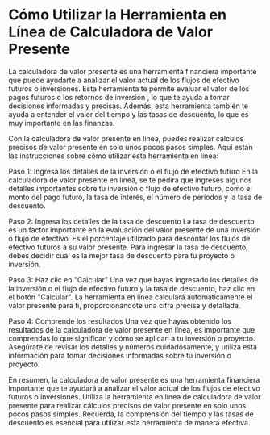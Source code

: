 Cómo Utilizar la Herramienta en Línea de Calculadora de Valor Presente
======================================================================

La calculadora de valor presente es una herramienta financiera importante que puede ayudarte a analizar el valor actual de los flujos de efectivo futuros o inversiones. Esta herramienta te permite evaluar el valor de los pagos futuros o los retornos de inversión , lo que te ayuda a tomar decisiones informadas y precisas. Además, esta herramienta también te ayuda a entender el valor del tiempo y las tasas de descuento, lo que es muy importante en las finanzas.

Con la calculadora de valor presente en línea, puedes realizar cálculos precisos de valor presente en solo unos pocos pasos simples. Aquí están las instrucciones sobre cómo utilizar esta herramienta en línea:

Paso 1: Ingresa los detalles de la inversión o el flujo de efectivo futuro En la calculadora de valor presente en línea, se te pedirá que ingreses algunos detalles importantes sobre tu inversión o flujo de efectivo futuro, como el monto del pago futuro, la tasa de interés, el número de períodos y la tasa de descuento.

Paso 2: Ingresa los detalles de la tasa de descuento La tasa de descuento es un factor importante en la evaluación del valor presente de una inversión o flujo de efectivo. Es el porcentaje utilizado para descontar los flujos de efectivo futuros a su valor presente. Para ingresar la tasa de descuento, debes decidir cuál es la mejor tasa de descuento para tu proyecto o inversión.

Paso 3: Haz clic en "Calcular" Una vez que hayas ingresado los detalles de la inversión o el flujo de efectivo futuro y la tasa de descuento, haz clic en el botón "Calcular". La herramienta en línea calculará automáticamente el valor presente para ti, proporcionándote una cifra precisa y detallada.

Paso 4: Comprende los resultados Una vez que hayas obtenido los resultados de la calculadora de valor presente en línea, es importante que comprendas lo que significan y cómo se aplican a tu inversión o proyecto. Asegúrate de revisar los detalles y números cuidadosamente, y utiliza esta información para tomar decisiones informadas sobre tu inversión o proyecto.

En resumen, la calculadora de valor presente es una herramienta financiera importante que te ayudará a analizar el valor actual de los flujos de efectivo futuros o inversiones. Utiliza la herramienta en línea de calculadora de valor presente para realizar cálculos precisos de valor presente en solo unos pocos pasos simples. Recuerda, la comprensión del tiempo y las tasas de descuento es esencial para utilizar esta herramienta de manera efectiva.